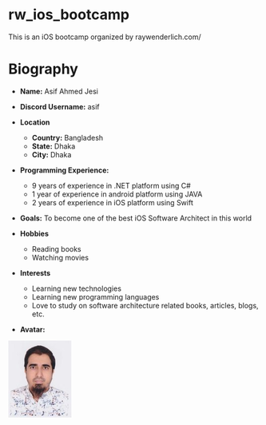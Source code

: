 
# rw_ios_bootcamp
This is an iOS bootcamp organized by raywenderlich.com/

# Biography

- **Name:** Asif Ahmed Jesi

- **Discord Username:** asif

- **Location**
	- **Country:** Bangladesh
	- **State:** Dhaka
	- **City:** Dhaka

- **Programming Experience:** 
	- 9 years of experience in .NET platform using C#
	- 1 year of experience in android platform using JAVA
	- 2 years of experience in iOS platform using Swift 

- **Goals:** To become one of the best iOS Software Architect in this world

- **Hobbies**
	- Reading books
	- Watching movies

- **Interests**
	- Learning new technologies
	- Learning new programming languages
	- Love to study on software architecture related books, articles, blogs, etc.

- **Avatar:**

![Asif Ahmed Jesi](/images/asif_ahmed_jesi.jpg)

